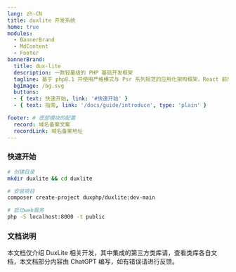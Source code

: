 ```yaml
---
lang: zh-CN
title: duxlite 开发系统
home: true
modules:
  - BannerBrand
  - MdContent
  - Footer
bannerBrand:
  title: dux-lite
  description: 一款轻量级的 PHP 基础开发框架
  tagline: 基于 php8.1 并使用严格模式与 Psr 系列规范的应用化架构框架，React 前后端分离 RESTful 风格 Api，所有功能开箱即用，低耦合设计模块即插即用，同时拒绝隐晦式的方法调用，采用主流 Composer 三方包，无开发与维护负担。
  bgImage: /bg.svg
  buttons:
  - { text: 快速开始, link: '#快速开始' }
  - { text: 指南, link: '/docs/guide/introduce', type: 'plain' }

footer: # 底部模块的配置
  record: 域名备案文案
  recordLink: 域名备案地址
---
```


### 快速开始


```bash
# 创建目录
mkdir duxlite && cd duxlite

# 安装项目
composer create-project duxphp/duxlite:dev-main

# 启动web服务
php -S localhost:8000 -t public
```

### 文档说明

本文档仅介绍 DuxLite 相关开发，其中集成的第三方类库请，查看类库各自文档，本文档部分内容由 ChatGPT 编写，如有错误请进行反馈。